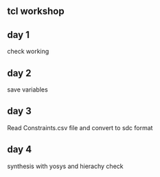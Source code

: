 ## tcl workshop
## day 1
check working 
## day 2
save variables
## day 3 
Read Constraints.csv file and convert to sdc format 
## day 4
synthesis with yosys
and hierachy check

 










